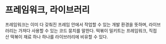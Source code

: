 # 프레임워크, 라이브러리

프레임워크는 이미 다 갖춰진 프레임 안에서 작업할 수 있는 개발 환경을 뜻하며, 라이브러리는 가져다 사용할 수 있는 코드 뭉치를 말한다.
떡볶이 밀키트는 프레임워크, 직접 산 떡볶이 재료 하나 하나를 라이브러리에 비유할 수 있다.
